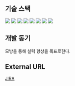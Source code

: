 ## 기술 스택
![](https://img.shields.io/badge/HTML5-E34F26?style=flat-square&logo=HTML5&logoColor=white)
![](https://img.shields.io/badge/React-61DAFB?style=flat-square&logo=React&logoColor=black)
![](https://img.shields.io/badge/Javascript-F7DF1E?style=flat-square&logo=Javascript&logoColor=black)
![](https://img.shields.io/badge/Typescript-3178C6?style=flat-square&logo=Typescript&logoColor=white)
![](https://img.shields.io/badge/css3-1572B6?style=flat-square&logo=css3&logoColor=white)
![](https://img.shields.io/badge/springboot-6DB33F?style=flat-square&logo=springboot&logoColor=white)
![](https://img.shields.io/badge/java-007396?style=flat-square&logo=java&logoColor=white)
![](https://img.shields.io/badge/PostgreSQL-4169E1?style=flat-square&logo=PostgreSQL&logoColor=white)


## 개발 동기
 모방을 통해 실력 향상을 목표로한다. <br>


## External URL
[JIRA](https://perfectimitation.atlassian.net/jira/software/projects/PER/boards/1)
